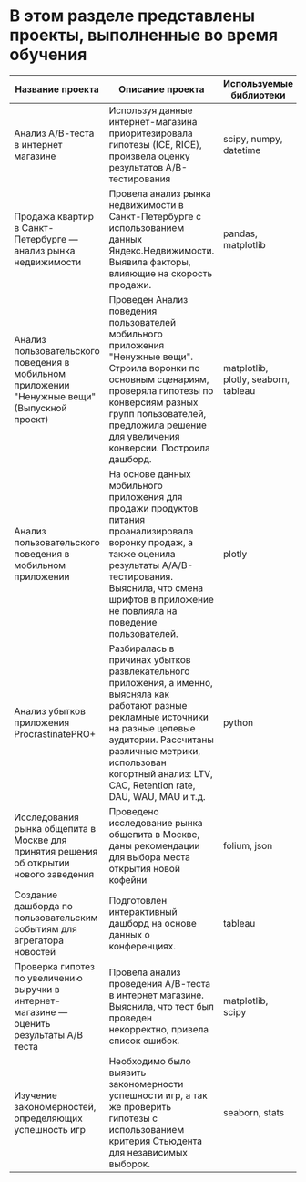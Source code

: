 # В этом разделе представлены проекты, выполненные во время обучения

| Название проекта    | Описание проекта    | Используемые библиотеки    |
|---------------------|---------------------|----------------------------|
| Анализ А/В-теста в интернет магазине | Используя данные интернет-магазина приоритезировала гипотезы (ICE, RICE), произвела оценку результатов A/B-тестирования| scipy, numpy, datetime|
|Продажа квартир в Санкт-Петербурге — анализ рынка недвижимости| Провела анализ рынка недвижимости в Санкт-Петербурге с использованием данных Яндекс.Недвижимости. Выявила факторы, влияющие на скорость продажи. | pandas, matplotlib |
| Анализ пользовательского поведения в мобильном приложении "Ненужные вещи" (Выпускной проект)| Проведен Анализ поведения пользователей мобильного приложения "Ненужные вещи". Строила воронки по основным сценариям, проверяла гипотезы по конверсиям разных групп пользователей, предложила решение для увеличения конверсии. Построила дашборд. | matplotlib, plotly, seaborn, tableau |
| Анализ пользовательского поведения в мобильном приложении | На основе данных мобильного приложения для продажи продуктов питания проанализировала воронку продаж, а также оценила результаты A/A/B-тестирования. Выяснила, что смена шрифтов в приложение не повлияла на поведение пользователей. | plotly |
|Анализ убытков приложения ProcrastinatePRO+| Разбиралась в причинах убытков развлекательного приложения, а именно, выясняла как работают разные рекламные источники на разные целевые аудитории. Рассчитаны различные метрики, использован когортный анализ: LTV, CAC, Retention rate, DAU, WAU, MAU и т.д. | python |
|Исследования рынка общепита в Москве для принятия решения об открытии нового заведения| Проведено исследование рынка общепита в Москве, даны рекомендации для выбора места открытия новой кофейни| folium, json |
|Создание дашборда по пользовательским событиям для агрегатора новостей| Подготовлен интерактивный дашборд на основе данных о конференциях.| tableau |
|Проверка гипотез по увеличению выручки в интернет-магазине — оценить результаты A/B теста| Провела анализ проведения А/В-теста в интернет магазине. Выяснила, что тест был проведен некорректно, привела список ошибок.| matplotlib, scipy |
|Изучение закономерностей, определяющих успешность игр|  Необходимо было выявить закономерности успешности игр, а так же проверить гипотезы с использованием критерия Стьюдента для независимых выборок.| seaborn, stats|
